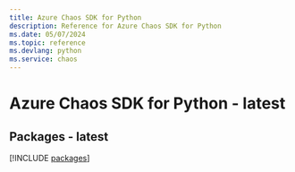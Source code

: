 ```yaml
---
title: Azure Chaos SDK for Python
description: Reference for Azure Chaos SDK for Python
ms.date: 05/07/2024
ms.topic: reference
ms.devlang: python
ms.service: chaos
---
```

# Azure Chaos SDK for Python - latest
## Packages - latest
[!INCLUDE [packages](chaos-index.md)]